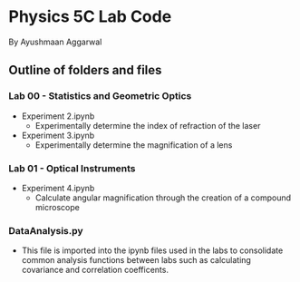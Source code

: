 # Physics 5C Lab Code
By Ayushmaan Aggarwal

## Outline of folders and files
### Lab 00 - Statistics and Geometric Optics
- Experiment 2.ipynb
  - Experimentally determine the index of refraction of the laser
- Experiment 3.ipynb
  - Experimentally determine the magnification of a lens 
### Lab 01 - Optical Instruments
- Experiment 4.ipynb
  - Calculate angular magnification through the creation of a compound microscope

### DataAnalysis.py
- This file is imported into the ipynb files used in the labs to consolidate common analysis functions between labs such as calculating covariance and correlation coefficents.
